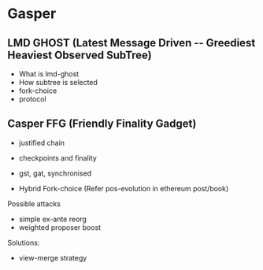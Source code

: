 # Gasper

## LMD GHOST (Latest Message Driven -- Greediest Heaviest Observed SubTree)

- What is lmd-ghost
- How subtree is selected
- fork-choice
- protocol

## Casper FFG (Friendly Finality Gadget)

- justified chain
- checkpoints and finality
- gst, gat, synchronised 


- Hybrid Fork-choice (Refer pos-evolution in ethereum post/book)


Possible attacks

- simple ex-ante reorg
- weighted proposer boost

Solutions: 

- view-merge strategy
